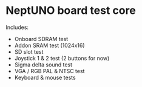 # NeptUNO board test core

Includes:
 - Onboard SDRAM test
 - Addon SRAM test (1024x16)
 - SD slot test
 - Joystick 1 & 2 test (2 buttons for now)
 - Sigma delta sound test
 - VGA / RGB PAL & NTSC test
 - Keyboard & mouse tests
